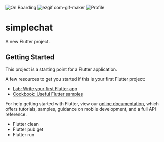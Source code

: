 ![On Boarding](https://user-images.githubusercontent.com/93186792/155968536-a154f683-0ea5-44e2-81da-87c63456bcd8.gif)
![ezgif com-gif-maker](https://user-images.githubusercontent.com/93186792/155969023-73eb54ca-1d2a-4ef7-a7db-317521630e6e.gif)
![Profile](https://user-images.githubusercontent.com/93186792/155968585-2c7b8790-e808-4fd0-8d6b-205155f60843.gif)
# simplechat

A new Flutter project.

## Getting Started

This project is a starting point for a Flutter application.

A few resources to get you started if this is your first Flutter project:

- [Lab: Write your first Flutter app](https://flutter.dev/docs/get-started/codelab)
- [Cookbook: Useful Flutter samples](https://flutter.dev/docs/cookbook)

For help getting started with Flutter, view our
[online documentation](https://flutter.dev/docs), which offers tutorials,
samples, guidance on mobile development, and a full API reference.

- Flutter clean
- Flutter pub get
- Flutter run
